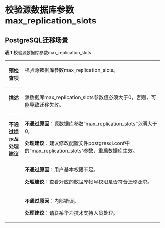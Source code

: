 # 校验源数据库参数max\_replication\_slots<a name="drs_11_0055"></a>

## PostgreSQL迁移场景<a name="section95501449153610"></a>

**表 1**  校验源数据库参数max\_replication\_slots

<a name="table18108192214474"></a>
<table><tbody><tr id="row19108192294711"><th class="firstcol" valign="top" width="11%" id="mcps1.2.3.1.1"><p id="p191087222477"><a name="p191087222477"></a><a name="p191087222477"></a><strong id="b13108162214473"><a name="b13108162214473"></a><a name="b13108162214473"></a>预检查项</strong></p>
</th>
<td class="cellrowborder" valign="top" width="89%" headers="mcps1.2.3.1.1 "><p id="p12789050113415"><a name="p12789050113415"></a><a name="p12789050113415"></a>校验源数据库参数max_replication_slots。</p>
</td>
</tr>
<tr id="row3108132254714"><th class="firstcol" valign="top" width="11%" id="mcps1.2.3.2.1"><p id="p1710810224473"><a name="p1710810224473"></a><a name="p1710810224473"></a><strong id="b510892211472"><a name="b510892211472"></a><a name="b510892211472"></a>描述</strong></p>
</th>
<td class="cellrowborder" valign="top" width="89%" headers="mcps1.2.3.2.1 "><p id="p16970716173516"><a name="p16970716173516"></a><a name="p16970716173516"></a>源数据库max_replication_slots参数值必须大于0，否则，可能导致迁移失败。</p>
</td>
</tr>
<tr id="row212432224711"><th class="firstcol" rowspan="3" valign="top" width="11%" id="mcps1.2.3.3.1"><p id="p1412462211472"><a name="p1412462211472"></a><a name="p1412462211472"></a><strong id="b111246227470"><a name="b111246227470"></a><a name="b111246227470"></a>不通过提示及<strong id="b55807361765"><a name="b55807361765"></a><a name="b55807361765"></a>处理建议</strong></strong></p>
</th>
<td class="cellrowborder" valign="top" width="89%" headers="mcps1.2.3.3.1 "><p id="p2430529155312"><a name="p2430529155312"></a><a name="p2430529155312"></a><strong id="b155092169571"><a name="b155092169571"></a><a name="b155092169571"></a>不通过原因</strong>：源数据库参数<span class="parmname" id="parmname4112142812342"><a name="parmname4112142812342"></a><a name="parmname4112142812342"></a>“max_replication_slots”</span>必须大于0。</p>
<p id="p11476929123713"><a name="p11476929123713"></a><a name="p11476929123713"></a><strong id="b1594672411710"><a name="b1594672411710"></a><a name="b1594672411710"></a>处理建议</strong>：建议修改配置文件postgresql.conf中的<span class="parmname" id="parmname1656300333"><a name="parmname1656300333"></a><a name="parmname1656300333"></a>“max_replication_slots”</span>参数，重启数据库生效。</p>
</td>
</tr>
<tr id="row832105419474"><td class="cellrowborder" valign="top" headers="mcps1.2.3.3.1 "><p id="p79614275530"><a name="p79614275530"></a><a name="p79614275530"></a><strong id="b3838321145715"><a name="b3838321145715"></a><a name="b3838321145715"></a>不通过原因</strong>：用户基本权限不足。</p>
<p id="p17341101345410"><a name="p17341101345410"></a><a name="p17341101345410"></a><strong id="b185515274711"><a name="b185515274711"></a><a name="b185515274711"></a>处理建议</strong>：查看对应的数据库帐号权限是否符合迁移要求。</p>
</td>
</tr>
<tr id="row18766155712477"><td class="cellrowborder" valign="top" headers="mcps1.2.3.3.1 "><p id="p117543371522"><a name="p117543371522"></a><a name="p117543371522"></a><strong id="b1227672515714"><a name="b1227672515714"></a><a name="b1227672515714"></a>不通过原因</strong>：内部错误。</p>
<p id="p1490342055417"><a name="p1490342055417"></a><a name="p1490342055417"></a><strong id="b239962911715"><a name="b239962911715"></a><a name="b239962911715"></a>处理建议</strong>：请联系华为技术支持人员处理。</p>
</td>
</tr>
</tbody>
</table>

